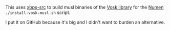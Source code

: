 This uses [xbps-src](https://github.com/void-linux/void-packages) to build
musl binaries of the [Vosk library](https://alphacephei.com/vosk) for the
[Numen](https://numenvoice.com) `./install-vosk-musl.sh` script.

I put it on GitHub because it's big and I didn't want to burden an alternative.
